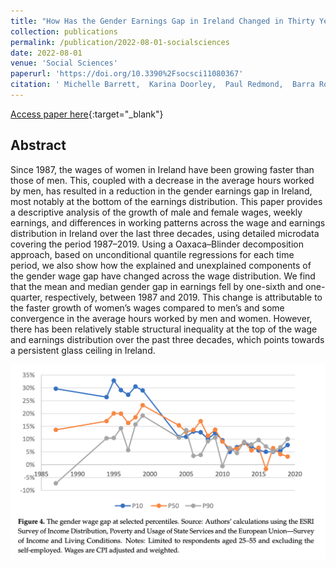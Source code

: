 ```yaml
---
title: "How Has the Gender Earnings Gap in Ireland Changed in Thirty Years?"
collection: publications
permalink: /publication/2022-08-01-socialsciences
date: 2022-08-01
venue: 'Social Sciences'
paperurl: 'https://doi.org/10.3390%2Fsocsci11080367'
citation: ' Michelle Barrett,  Karina Doorley,  Paul Redmond,  Barra Roantree, &quot;How Has the Gender Earnings Gap in Ireland Changed in Thirty Years?.&quot; Social Sciences, 2022.'
---
```

[Access paper here](https://doi.org/10.3390%2Fsocsci11080367){:target="_blank"}

## Abstract
Since 1987, the wages of women in Ireland have been growing faster than those of men. This, coupled with a decrease in the average hours worked by men, has resulted in a reduction in the gender earnings gap in Ireland, most notably at the bottom of the earnings distribution. This paper provides a descriptive analysis of the growth of male and female wages, weekly earnings, and differences in working patterns across the wage and earnings distribution in Ireland over the last three decades, using detailed microdata covering the period 1987–2019. Using a Oaxaca–Blinder decomposition approach, based on unconditional quantile regressions for each time period, we also show how the explained and unexplained components of the gender wage gap have changed across the wage distribution. We find that the mean and median gender gap in earnings fell by one-sixth and one-quarter, respectively, between 1987 and 2019. This change is attributable to the faster growth of women’s wages compared to men’s and some convergence in the average hours worked by men and women. However, there has been relatively stable structural inequality at the top of the wage and earnings distribution over the past three decades, which points towards a persistent glass ceiling in Ireland.

![figure](/files/figures/2022-socialsciences-fig4.png)


